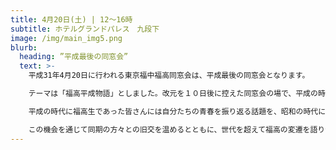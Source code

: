 ```yaml
---
title: 4月20日(土) | 12〜16時
subtitle: ホテルグランドパレス　九段下
image: /img/main_img5.png
blurb:
  heading: ”平成最後の同窓会”
  text: >-
    平成31年4月20日に行われる東京福中福高同窓会は、平成最後の同窓会となります。

    テーマは「福高平成物語」としました。改元を１０日後に控えた同窓会の場で、平成の時代に福高やその周辺にもたらされた変化を振り返ります。福高パティオやコモンホールの新設に代表される校舎や校庭の移り変わりにとどまらず、体育祭、文化祭、修学旅行など、各種行事における内容の変遷もピックアップしながら、福高の変化を外と内からあぶり出していきます。

    平成の時代に福高生であった皆さんには自分たちの青春を振り返る話題を、昭和の時代に福中生・福高生であった方には、最近の福高の様子を知っていただく機会を提供します。また、このテーマをキッカケに、「今はこんなふうになっとーとね」「昔はこんなやったよ」「最近はこんなことやっとーとです」といった世代間での交流にもつなげていきます。

    この機会を通じて同期の方々との旧交を温めるとともに、世代を超えて福高の変遷を語り合い、次の時代の福高を想像する楽しい時間を過ごしていただきたく、皆様のご参加を心からお待ちしています。
---
```


